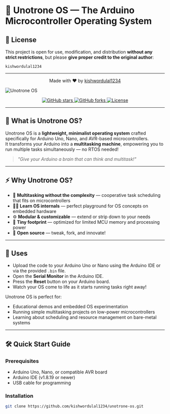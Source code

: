 # 🚀 Unotrone OS — The Arduino Microcontroller Operating System


## 📄 License

This project is open for use, modification, and distribution **without any strict restrictions**, but please **give proper credit to the original author**:

`kishwordulal1234`

---

<p align="center">
Made with ❤️ by <a href="https://github.com/kishwordulal1234">kishwordulal1234</a>
</p>


![Unotrone OS](https://your-image-link.com/banner.png)

<p align="center">
  <a href="https://github.com/kishwordulal1234/unotrone-os/stargazers">
    <img src="https://img.shields.io/github/stars/kishwordulal1234/unotrone-os?style=social" alt="GitHub stars" />
  </a>
  <a href="https://github.com/kishwordulal1234/unotrone-os/network/members">
    <img src="https://img.shields.io/github/forks/kishwordulal1234/unotrone-os?style=social" alt="GitHub forks" />
  </a>
  <a href="https://github.com/kishwordulal1234/unotrone-os/blob/main/LICENSE">
    <img src="https://img.shields.io/github/license/kishwordulal1234/unotrone-os" alt="License" />
  </a>
</p>

---

## 🧠 What is **Unotrone OS**?

Unotrone OS is a **lightweight, minimalist operating system** crafted specifically for Arduino Uno, Nano, and AVR-based microcontrollers.  
It transforms your Arduino into a **multitasking machine**, empowering you to run multiple tasks simultaneously — no RTOS needed!

> _"Give your Arduino a brain that can think and multitask!"_

---

## ⚡ Why Unotrone OS?

- 🚦 **Multitasking without the complexity** — cooperative task scheduling that fits on microcontrollers  
- 🧑‍🏫 **Learn OS internals** — perfect playground for OS concepts on embedded hardware  
- ⚙️ **Modular & customizable** — extend or strip down to your needs  
- 💾 **Tiny footprint** — optimized for limited MCU memory and processing power  
- 🔧 **Open source** — tweak, fork, and innovate!

---

## 🎯 Uses

- Upload the code to your Arduino Uno or Nano using the Arduino IDE or via the provided `.bin` file.  
- Open the **Serial Monitor** in the Arduino IDE.  
- Press the **Reset** button on your Arduino board.  
- Watch your OS come to life as it starts running tasks right away!

Unotrone OS is perfect for:

- Educational demos and embedded OS experimentation  
- Running simple multitasking projects on low-power microcontrollers  
- Learning about scheduling and resource management on bare-metal systems

---

## 🛠️ Quick Start Guide

### Prerequisites

- Arduino Uno, Nano, or compatible AVR board  
- Arduino IDE (v1.8.19 or newer)  
- USB cable for programming  

### Installation

```bash
git clone https://github.com/kishwordulal1234/unotrone-os.git

